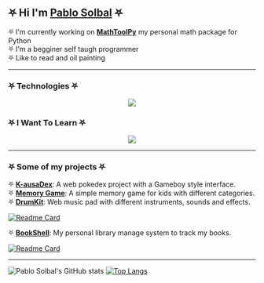 ## ⛧ Hi I'm [Pablo Solbal](https://pabloss.netlify.app) ⛧

⛧ I'm currently working on **[MathToolPy](https://github.com/PabloSsolbal/MathToolPy)** my personal math package for Python  
⛧ I'm a begginer self taugh programmer  
⛧ Like to read and oil painting

<hr>

### ⛧ Technologies ⛧
<p align="center">
  <a href="https://skillicons.dev">
    <img src="https://skillicons.dev/icons?i=html,css,js,py,mongodb,git,github,vscode" />
  </a>
</p>

### ⛧ I Want To Learn ⛧
<p align="center">
  <a href="https://skillicons.dev">
    <img src="https://skillicons.dev/icons?i=fastapi,react,mysql,rust" />
  </a>
</p>
<hr>

### ⛧ Some of my projects ⛧

⛧ **[K-ausaDex](https://github.com/PabloSsolbal/Web-Projects/tree/main/pokedex)**: A web pokedex project with a Gameboy style interface.  
⛧ **[Memory Game](https://github.com/PabloSsolbal/Web-Projects/tree/main/memory)**: A simple memory game for kids with different categories.  
⛧ **[DrumKit](https://github.com/PabloSsolbal/Web-Projects/tree/main/drumKit)**: Web music pad with different instruments, sounds and effects.  

[![Readme Card](https://github-readme-stats.vercel.app/api/pin/?username=PabloSsolbal&repo=Web-Projects)](https://github.com/anuraghazra/github-readme-stats)  

⛧ **[BookShell](https://github.com/PabloSsolbal/BookShell)**: My personal library manage system to track my books.  

[![Readme Card](https://github-readme-stats.vercel.app/api/pin/?username=PabloSsolbal&repo=Bookshell)](https://github.com/anuraghazra/github-readme-stats)
<hr>  
  
![Pablo Solbal's GitHub stats](https://github-readme-stats.vercel.app/api?username=PabloSsolbal&show_icons=true&theme=synthwave)
[![Top Langs](https://github-readme-stats.vercel.app/api/top-langs/?username=PabloSsolbal&layout=donut&theme=synthwave)](https://github.com/anuraghazra/github-readme-stats)
